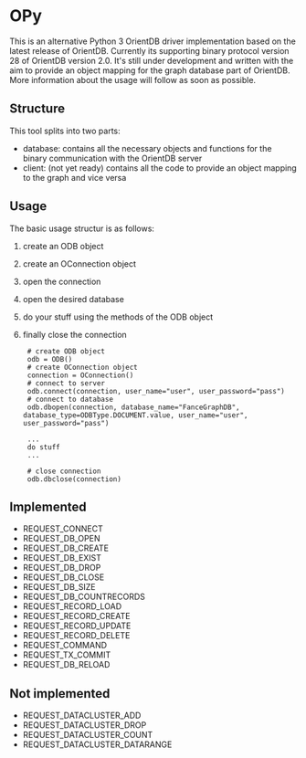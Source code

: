 # OPy


This is an alternative Python 3 OrientDB driver implementation based on the latest release of OrientDB. Currently its supporting binary protocol version 28 of OrientDB version 2.0. It's still under development and written with the aim to provide an object mapping for the graph database part of OrientDB. More information about the usage will follow as soon as possible.

## Structure
This tool splits into two parts:

*	database: contains all the necessary objects and functions for the binary communication with the OrientDB server
*	client: (not yet ready) contains all the code to provide an object mapping to the graph and vice versa

## Usage

The basic usage structur is as follows:

1. create an ODB object
2. create an OConnection object
3. open the connection 
4. open the desired database
5. do your stuff using the methods of the ODB object
6. finally close the connection

		# create ODB object
		odb = ODB()
		# create OConnection object
	    connection = OConnection()
	    # connect to server
    	odb.connect(connection, user_name="user", user_password="pass")
		# connect to database
	    odb.dbopen(connection, database_name="FanceGraphDB", 	database_type=ODBType.DOCUMENT.value, user_name="user", user_password="pass")
	    
	    ... 
	    do stuff 
	    ...
	    
	    # close connection
	    odb.dbclose(connection)
	    
## Implemented

* REQUEST_CONNECT
* REQUEST_DB_OPEN
* REQUEST_DB_CREATE
* REQUEST_DB_EXIST
* REQUEST_DB_DROP
* REQUEST_DB_CLOSE
* REQUEST_DB_SIZE
* REQUEST_DB_COUNTRECORDS
* REQUEST_RECORD_LOAD
* REQUEST_RECORD_CREATE
* REQUEST_RECORD_UPDATE
* REQUEST_RECORD_DELETE
* REQUEST_COMMAND
* REQUEST_TX_COMMIT
* REQUEST_DB_RELOAD

## Not implemented
* REQUEST_DATACLUSTER_ADD
* REQUEST_DATACLUSTER_DROP	
* REQUEST_DATACLUSTER_COUNT
* REQUEST_DATACLUSTER_DATARANGE




